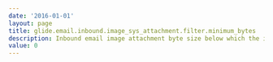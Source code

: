 ```yaml
---
date: '2016-01-01'
layout: page
title: glide.email.inbound.image_sys_attachment.filter.minimum_bytes
description: Inbound email image attachment byte size below which the image attachment is filtered (0 is no filtering) 
value: 0
---
```

